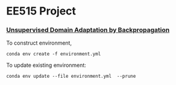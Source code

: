 # EE515 Project

### [Unsupervised Domain Adaptation by Backpropagation](https://arxiv.org/pdf/1409.7495.pdf)

To construct environment,

``
    conda env create -f environment.yml
``

To update existing environment:

``
    conda env update --file environment.yml  --prune
``